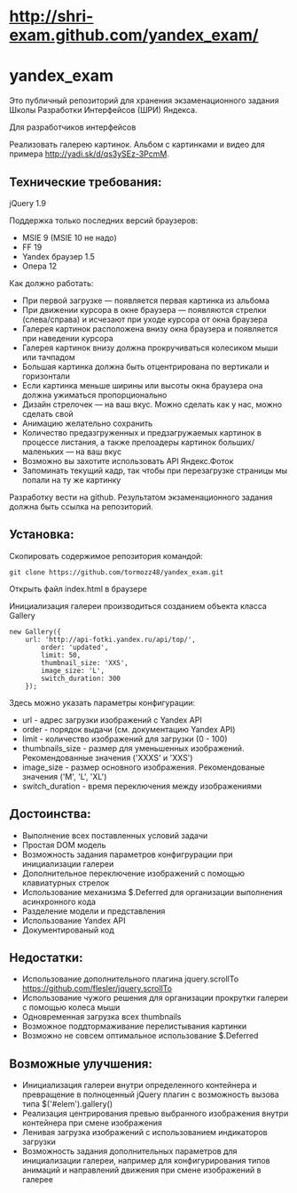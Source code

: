 http://shri-exam.github.com/yandex_exam/
===========

yandex_exam
===========

Это публичный репозиторий для хранения экзаменационного задания Школы Разработки Интерфейсов (ШРИ) Яндекса.

Для разработчиков интерфейсов

Реализовать галерею картинок. Альбом с картинками и видео для примера http://yadi.sk/d/qs3ySEz-3PcmM.

## Технические требования:

jQuery 1.9

Поддержка только последних версий браузеров:

* MSIE 9 (MSIE 10 не надо)
* FF 19
* Yandex браузер 1.5
* Опера 12

Как должно работать:

* При первой загрузке — появляется первая картинка из альбома
* При движении курсора в окне браузера — появляются стрелки (слева/справа) и исчезают при уходе курсора от окна браузера
* Галерея картинок расположена внизу окна браузера и появляется при наведении курсора
* Галерея картинок внизу должна прокручиваться колесиком мыши или тачпадом
* Большая картинка должна быть отцентрирована по вертикали и горизонтали
* Если картинка меньше ширины или высоты окна браузера она должна ужиматься пропорционально
* Дизайн стрелочек — на ваш вкус. Можно сделать как у нас, можно сделать свой
* Анимацию желательно сохранить
* Количество предазгруженных и предзагружаемых картинок в процессе листания, а также прелоадеры картинок больших/маленьких — на ваш вкус
* Возможно вы захотите использовать API Яндекс.Фоток
* Запоминать текущий кадр, так чтобы при перезагрузке страницы мы попали на ту же картинку
 
Разработку вести на github. Результатом экзаменационного задания должна быть ссылка на репозиторий.

## Установка:

Скопировать содержимое репозитория командой:
```
git clone https://github.com/tormozz48/yandex_exam.git
```
Открыть файл index.html в браузере

Инициализация галереи производиться созданием объекта класса Gallery
```
new Gallery({
 	url: 'http://api-fotki.yandex.ru/api/top/',
		order: 'updated',
		limit: 50,
		thumbnail_size: 'XXS',
		image_size: 'L',
		switch_duration: 300
	});
```
Здесь можно указать параметры конфигурации:
* url - адрес загрузки изображений с Yandex API
* order - порядок выдачи (см. документацию Yandex API)
* limit - количество изображений для загрузки (0 - 100)
* thumbnails_size - размер для уменьшенных изображений. Рекомендованные значения ('XXXS' и 'XXS')
* image_size - размер основного изображения. Рекомендованые значения ('M', 'L', 'XL')
* switch_duration - время переключения между изображениями

## Достоинства:

* Выполнение всех поставленных условий задачи
* Простая DOM модель
* Возможность задания параметров конфигрурации при инициализации галереи
* Дополнительное переключение изображений с помощью клавиатурных стрелок
* Использование механизма $.Deferred для организации выполнения асинхронного кода
* Разделение модели и представления
* Использование Yandex API
* Документированый код

## Недостатки:

* Использование дополнительного плагина jquery.scrollTo https://github.com/flesler/jquery.scrollTo
* Использование чужого решения для организации прокрутки галереи с помощью колеса мыши
* Одновременная загрузка всех thumbnails
* Возможное поддтормаживание перелистывания картинки
* Возможно не совсем оптимальное использование $.Deferred

## Возможные улучшения:

* Инициализация галереи внутри определенного контейнера 
и превращение в полноценный jQuery плагин с возможность вызова типа $('#elem').gallery() 
* Реализация центрирования превью выбранного изображения внутри контейнера при смене изображения
* Ленивая загрузка изображений с использованием индикаторов загрузки
* Возможность задания дополнительных параметров для инициализации галереи, например для конфигурирования 
типов анимаций и направлений движения при смене изображений в галерее  
